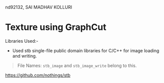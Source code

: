 nd92132, SAI MADHAV KOLLURI

# Texture using GraphCut

Libraries Used:-

- Used stb single-file public domain libraries for C/C++ for image loading and writing.
> File Names: `stb_image` and `stb_image_write` belong to this.

https://github.com/nothings/stb




